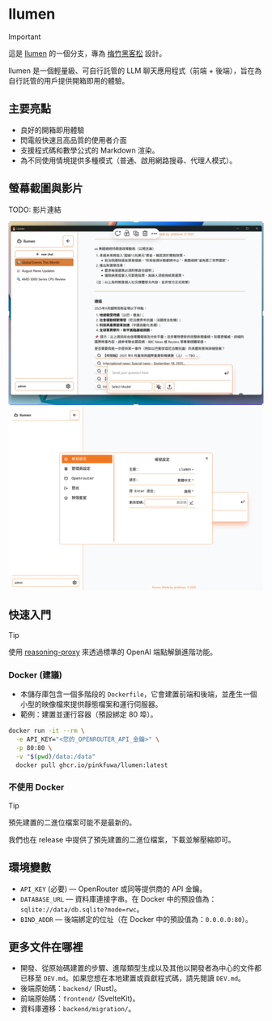 # llumen

> [!IMPORTANT]
> 這是 [llumen](https://github.com/pinkfuwa/llumen) 的一個分支，專為 [梅竹黑客松](https://2025.meichuhackathon.org/) 設計。

llumen 是一個輕量級、可自行託管的 LLM 聊天應用程式（前端 + 後端），旨在為自行託管的用戶提供開箱即用的體驗。

## 主要亮點

- 良好的開箱即用體驗
- 閃電般快速且高品質的使用者介面
- 支援程式碼和數學公式的 Markdown 渲染。
- 為不同使用情境提供多種模式（普通、啟用網路搜尋、代理人模式）。

## 螢幕截圖與影片

TODO: 影片連結

![windows](./screenshots/windows.png)
![設定](./screenshots/setting.png)

## 快速入門

> [!TIP]
> 使用 [reasoning-proxy](https://github.com/Eason0729/reasoning-proxy) 來透過標準的 OpenAI 端點解鎖進階功能。

### Docker (建議)

- 本儲存庫包含一個多階段的 `Dockerfile`，它會建置前端和後端，並產生一個小型的映像檔來提供靜態檔案和運行伺服器。
- 範例：建置並運行容器（預設綁定 80 埠）。

```bash
docker run -it --rm \
  -e API_KEY="<您的_OPENROUTER_API_金鑰>" \
  -p 80:80 \
  -v "$(pwd)/data:/data"
  docker pull ghcr.io/pinkfuwa/llumen:latest
```

### 不使用 Docker

> [!TIP]
> 預先建置的二進位檔案可能不是最新的。

我們也在 release 中提供了預先建置的二進位檔案，下載並解壓縮即可。

## 環境變數

- `API_KEY` (必要) — OpenRouter 或同等提供商的 API 金鑰。
- `DATABASE_URL` — 資料庫連接字串。在 Docker 中的預設值為：`sqlite://data/db.sqlite?mode=rwc`。
- `BIND_ADDR` — 後端綁定的位址（在 Docker 中的預設值為：`0.0.0.0:80`）。

## 更多文件在哪裡

- 開發、從原始碼建置的步驟、進階類型生成以及其他以開發者為中心的文件都已移至 `DEV.md`。如果您想在本地建置或貢獻程式碼，請先閱讀 `DEV.md`。
- 後端原始碼：`backend/` (Rust)。
- 前端原始碼：`frontend/` (SvelteKit)。
- 資料庫遷移：`backend/migration/`。
